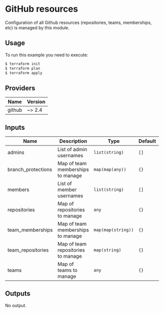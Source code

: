 # GitHub resources

Configuration of all Github resources (repositories, teams, memberships, etc) is managed by this module.

## Usage

To run this example you need to execute:

```bash
$ terraform init
$ terraform plan
$ terraform apply
```

<!-- BEGINNING OF PRE-COMMIT-TERRAFORM DOCS HOOK -->
## Providers

| Name | Version |
|------|---------|
| github | ~> 2.4 |

## Inputs

| Name | Description | Type | Default | Required |
|------|-------------|------|---------|:-----:|
| admins | List of admin usernames | `list(string)` | `[]` | no |
| branch\_protections | Map of team memberships to manage | `map(map(any))` | `{}` | no |
| members | List of member usernames | `list(string)` | `[]` | no |
| repositories | Map of repositories to manage | `any` | `{}` | no |
| team\_memberships | Map of team memberships to manage | `map(map(string))` | `{}` | no |
| team\_repositories | Map of team repositories to manage | `map(string)` | `{}` | no |
| teams | Map of teams to manage | `any` | `{}` | no |

## Outputs

No output.

<!-- END OF PRE-COMMIT-TERRAFORM DOCS HOOK -->
